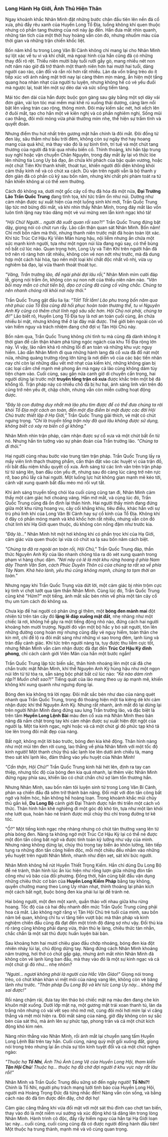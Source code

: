 ### Long Hành Hạ Giới, Ảnh Thủ Hiện Thân

Ngay khoảnh khắc Nhân Minh đặt những bước chân đầu tiên lên nền đá cổ xưa, phủ đầy rêu xanh của Huyền Long Tổ Địa, luồng không khí quen thuộc nhưng có phần tang thương của nơi này ập đến. Hắn đưa mắt nhìn quanh, những tàn tích của một thời huy hoàng vẫn còn đó, nhưng nhuốm màu của thời gian và những trận chiến khốc liệt. 

Bốn năm khổ tu trong Long Vân Bí Cảnh không chỉ mang lại cho Nhân Minh sự lột xác về tu vi và khí chất, mà ngoại hình của hắn cũng đã có những thay đổi rõ rệt. Thiếu niên mười bảy tuổi rưỡi gầy gò, mang nhiều nét non nớt năm nào giờ đã trở thành một thanh niên hơn hai mươi hai tuổi, dáng người cao ráo, cân đối và rắn rỏi hơn rất nhiều. Làn da vốn trắng trẻo do ít tiếp xúc với ánh nắng mặt trời nay lại càng thêm mịn màng, ẩn hiện một tầng quang hoa nhàn nhạt của người tu luyện, nhưng không hề có vẻ yếu đuối mà ngược lại, toát lên một sự dẻo dai và sức sống tiềm tàng.

Mái tóc đen dài của hắn được buộc gọn gàng sau gáy bằng một sợi dây vải đơn giản, vài lọn tóc mai mềm mại khẽ rủ xuống thái dương, càng làm nổi bật lên vầng trán cao rộng, thông minh. Đôi mày kiếm sắc nét, hơi xếch lên ở đuôi mắt, tạo cho hắn một vẻ kiên nghị và có phần nghiêm nghị. Sống mũi cao thẳng, đôi môi mỏng vừa phải thường mím nhẹ, thể hiện sự trầm tĩnh và quyết đoán.

Nhưng điểm thu hút nhất trên gương mặt hắn chính là đôi mắt. Đôi đồng tử đen láy, sâu thẳm như bầu trời đêm, không còn sự ngây thơ hay hoang mang của quá khứ, mà thay vào đó là sự bình tĩnh, trí tuệ và một chút tang thương của người đã trải qua nhiều biến cố. Thỉnh thoảng, khi hắn tập trung suy nghĩ hoặc vận chuyển Chân Nguyên, trong đáy mắt ấy lại vô thức lóe lên những tia Long Uy bá đạo, ẩn chứa khí phách của bậc quân vương, hoặc một chút Tiên Khí thanh khiết, thoát tục, khiến người đối diện không khỏi cảm thấy kính nể và có chút xa cách. Dù vận trên người vẫn là bộ thanh y đơn giản đã có phần cũ kỹ sau bốn năm, nhưng khí chất phi phàm toát ra từ hắn khiến không ai có thể xem thường.


Cách đó không xa, dưới một gốc cây cổ thụ đã hóa đá một nửa, **Đại Trưởng Lão Trần Quốc Trung** đang tĩnh tọa, khí tức trầm ổn như núi. Dường như cảm nhận được sự xuất hiện của một luồng sinh khí mới, Trần Quốc Trung lập tức mở bừng đôi mắt, và khi nhìn thấy Nhân Minh, trong đáy mắt lão vốn luôn tĩnh lặng nay trào dâng một vẻ vui mừng xen lẫn kinh ngạc khó tả!

_"Hội Chủ! Người... người đã xuất quan rồi sao?!"_ Trần Quốc Trung đứng bật dậy, giọng nói có chút run rẩy. Lão cẩn thận quan sát Nhân Minh. Bốn năm! Chỉ mới bốn năm mà thôi, nhưng thanh niên trước mặt đã hoàn toàn lột xác. Khí tức Trúc Cơ Hậu Kỳ Viên Mãn hùng hậu, nội liễm nhưng ẩn chứa một sức mạnh kinh người, tựa như một ngọn núi lửa đang ngủ say, có thể bùng nổ bất cứ lúc nào. Quan trọng hơn, Long Uy và Tiên Khí trên người hắn đã trở nên rõ ràng hơn rất nhiều, không còn vẻ non nớt như trước, mà đã dung hợp một cách hài hòa, tạo nên một loại khí chất độc nhất vô nhị, vừa uy nghiêm bá đạo, lại vừa thanh thoát thoát tục.

_"Vâng, Trần trưởng lão, để ngài phải đợi lâu rồi,"_ Nhân Minh mỉm cười đáp lễ, giọng nói trầm ổn, không còn sự non nớt của thiếu niên năm nào. _"Vãn bối may mắn có chút tiến bộ, đạo cơ cũng đã củng cố vững chắc. Chúng ta nên nhanh chóng rời khỏi nơi này thôi."_

Trần Quốc Trung gật đầu lia lịa: _"Tốt! Tốt lắm! Lão phu trong bốn năm qua nhờ phúc của Tổ Địa cũng đã hồi phục hoàn toàn thương thế, tu vi Nguyên Anh Kỳ cũng có thêm chút lĩnh ngộ sâu sắc hơn. Hội Chủ nói phải, chúng ta đi!"_ Lão biết rõ, Huyền Long Tổ Địa tuy là nơi an toàn cuối cùng, ẩn chứa nhiều bí mật, nhưng không thể ở lại đây mãi được. Thế giới bên ngoài còn vô vàn hiểm nguy và trách nhiệm đang chờ đợi vị Tân Hội Chủ này.

Bốn năm qua, Trần Quốc Trung không chỉ tĩnh tu mà cũng đã dành không ít thời gian để cẩn thận khám phá từng ngóc ngách của khu Tổ Địa rộng lớn này. Vì vậy, lão nắm khá rõ những lối đi an toàn và những khu vực nguy hiểm. Lão dẫn Nhân Minh đi qua những hành lang đá cổ xưa đã đổ nát một nửa, những quảng trường rộng lớn từng là nơi diễn võ của các bậc tiền nhân nay chỉ còn lại những dấu vết mờ nhạt của kiếm khí, những không gian bị các loại cấm chế mạnh mẽ phong ấn mà ngay cả lão cũng không dám tùy tiện chạm vào. Cuối cùng, sau gần nửa canh giờ di chuyển cẩn trọng, hai người dừng lại trước một **truyền tống trận cổ xưa** được khắc trên một bệ đá khổng lồ. Trận pháp này có nhiều chỗ đã bị hư hại, ánh sáng linh văn trên đó cũng trở nên yếu ớt, chập chờn, nhưng vẫn còn miễn cưỡng hoạt động được.

_"Đây là con đường duy nhất mà lão phu tìm được để có thể đưa chúng ta rời khỏi Tổ Địa một cách an toàn, đến một địa điểm bí mật được các đời Hội Chủ trước thiết lập ở Hạ Giới,"_ Trần Quốc Trung giải thích, vẻ mặt có chút ngưng trọng. _"Chỉ là truyền tống trận này đã quá lâu không được sử dụng, không biết có xảy ra biến cố gì không."_

Nhân Minh nhìn trận pháp, cảm nhận được sự cổ xưa và một chút bất ổn từ nó. Nhưng hắn tin tưởng vào sự phán đoán của Trần trưởng lão. _"Chúng ta đi thôi."_

Hai người cùng nhau bước vào trung tâm trận pháp. Trần Quốc Trung lấy ra mấy viên linh thạch thượng phẩm, cẩn thận đặt vào các huyệt vị của trận đồ, rồi bắt đầu niệm khẩu quyết cổ xưa. Ánh sáng từ các linh văn trên trận pháp từ từ sáng lên, ban đầu còn yếu ớt, nhưng sau đó càng lúc càng trở nên rực rỡ, bao phủ lấy cả hai người. Một luồng lực hút không gian mạnh mẽ kéo tới, cảnh vật xung quanh bắt đầu méo mó rồi vụt tắt.

Khi ánh sáng truyền tống chói lòa cuối cùng cũng tan đi, Nhân Minh cảm thấy một cảm giác hơi choáng váng. Hắn mở mắt, và cùng lúc đó, Trần Quốc Trung cũng đã ổn định lại thân hình. Hai người thấy mình đang đứng giữa một khu rừng hoang vu, cây cối khẳng khiu, tiêu điều, khác hẳn với sự trù phú linh khí của Long Vân Bí Cảnh hay sự cổ kính của Tổ Địa. Không khí ở đây có phần mỏng manh và khô khốc hơn rất nhiều, nhưng vẫn còn đó chút linh khí Hạ Giới quen thuộc, dù không còn nồng đậm như trước kia.

_"Đây là..."_ Nhân Minh hít một hơi không khí có phần trọc khí của Hạ Giới, cảm giác vừa quen thuộc lại vừa có chút xa lạ sau bốn năm cách biệt.

_"Chúng ta đã ra ngoài an toàn rồi, Hội Chủ,"_ Trần Quốc Trung đáp, thần thức Nguyên Anh Kỳ của lão nhanh chóng tỏa ra dò xét xung quanh trong phạm vi hàng chục dặm. _"Nơi này có lẽ là một khu rừng hoang ở phía Nam dãy Thanh Vân Sơn, cách Phúc Duyên Thôn cũ của chúng ta rất xa về phía Tây Nam. Khá hẻo lánh, yêu thú cũng không mạnh, chúng ta tạm thời an toàn."_

Nhưng ngay khi Trần Quốc Trung vừa dứt lời, một cảm giác bị nhìn trộm cực kỳ tinh vi chợt lướt qua tâm thần Nhân Minh. Cùng lúc đó, Trần Quốc Trung cũng khẽ "Hửm?" một tiếng, ánh mắt sắc bén nhìn về phía một tán cây cổ thụ um tùm cách đó không xa.

Chưa kịp để hai người có phản ứng gì thêm, một **bóng đen mảnh mai** đột nhiên từ trên tán cây đó **lặng lẽ đáp xuống mặt đất**, nhẹ nhàng như một chiếc lá rơi, không hề gây ra một tiếng động nhỏ nào, đứng cách hai người khoảng hơn mười trượng. Người đó vận một bộ hắc y bó sát người, tôn lên những đường cong hoàn mỹ nhưng cũng đầy vẻ nguy hiểm, toàn thân che kín mít, chỉ để lộ ra đôi mắt sáng như những vì sao trong đêm, lạnh lùng và tràn đầy cảnh giác. Khí tức trên người nàng ta, tuy được thu liễm cực tốt, nhưng Nhân Minh vẫn cảm nhận được đã đạt đến **Trúc Cơ Hậu Kỳ đỉnh phong**, chỉ cách cảnh giới Viên Mãn của hắn một bước ngắn!

Trần Quốc Trung lập tức biến sắc, thân hình nhoáng lên một cái đã che chắn trước mặt Nhân Minh, khí thế Nguyên Anh Kỳ hùng hậu như một ngọn núi lớn từ từ tỏa ra, sẵn sàng bộc phát bất cứ lúc nào: _"Kẻ nào dám rình rập?! Muốn chết sao?!"_ Tiếng quát của lão mang theo uy áp mạnh mẽ, khiến không khí xung quanh như ngưng đọng lại.

Bóng đen kia không trả lời ngay. Đôi mắt sắc bén như dao của nàng quét nhanh qua Trần Quốc Trung, trong đó thoáng hiện một tia kiêng dè khi cảm nhận được khí thế Nguyên Anh Kỳ. Nhưng rất nhanh, ánh mắt đó lại dừng lại trên người Nhân Minh đang đứng sau lưng Trần trưởng lão, và đặc biệt là trên tấm **Huyền Long Lệnh Bài** màu đen cổ xưa mà Nhân Minh theo bản năng đã nắm chặt trong tay khi cảm nhận được sự xuất hiện đột ngột của người lạ. Một tia kinh ngạc, nghi hoặc và cả một chút gì đó phức tạp khó tả lóe lên trong đôi mắt đẹp của nàng.

Bất ngờ, không một lời báo trước, bóng đen kia khẽ động. Thân hình nàng như một mũi tên đen rời cung, lao thẳng về phía Nhân Minh với một tốc độ kinh người! Một thanh chủy thủ sắc lạnh lóe lên dưới ánh chiều tà, mang theo sát khí lạnh lẽo, đâm thẳng vào yếu huyệt của Nhân Minh!

_"Cẩn thận, Hội Chủ!"_ Trần Quốc Trung kinh hãi hét lên, định ra tay can thiệp, nhưng tốc độ của bóng đen kia quá nhanh, lại thêm việc Nhân Minh đứng ngay phía sau, khiến lão có chút chần chừ sợ làm tổn thương hắn.

Nhưng Nhân Minh, sau bốn năm tôi luyện sinh tử trong Long Vân Bí Cảnh, phản xạ chiến đấu đã sớm trở thành bản năng. Đối mặt với đòn tấn công bất ngờ và hiểm hóc, hắn không hề hoảng loạn. Trong khoảnh khắc mũi chủy thủ gần kề, **Du Long Bộ** cảnh giới Đại Thành được hắn thi triển một cách vô thức. Thân hình hắn khẽ nghiêng đi một góc độ khó tin, tựa như một làn khói nhẹ lướt qua, hoàn hảo né tránh được mũi chủy thủ chỉ trong đường tơ kẽ tóc.

"Ồ?" Một tiếng kinh ngạc nhẹ nhàng nhưng có chút tán thưởng vang lên từ phía bóng đen. Nàng ta không ngờ một Trúc Cơ Hậu Kỳ lại có thể né được một đòn tấn công bất ngờ và được tính toán kỹ lưỡng như vậy của mình. Nhưng nàng không dừng lại, chủy thủ trong tay biến ảo khôn lường, liên tiếp tung ra những đòn tấn công hiểm độc, mỗi một chiêu đều nhắm vào những yếu huyệt trên người Nhân Minh, nhanh như điện xẹt, sát khí bức người.

Nhân Minh không hề rút Huyền Thiết Trọng Kiếm. Hắn chỉ dùng Du Long Bộ để né tránh, thân hình lúc ẩn lúc hiện như rồng lượn giữa những đòn tấn công như vũ bão của đối phương. Đồng thời, hắn cũng bắt đầu vận dụng những chiêu thức cơ bản của **Huyền Long Kiếm Pháp** bằng tay không, quyền chưởng mang theo Long Uy nhàn nhạt, thỉnh thoảng lại phản kích một cách bất ngờ, buộc bóng đen kia phải lui lại để tránh né.

Hai bóng người, một đen một xanh, quần thảo với nhau giữa khu rừng hoang. Tốc độ của cả hai đều nhanh đến mức Trần Quốc Trung cũng phải hoa cả mắt. Lão không ngờ rằng vị Tân Hội Chủ trẻ tuổi của mình, sau bốn năm bế quan, không chỉ tu vi tăng tiến vượt bậc mà thân pháp và kinh nghiệm chiến đấu cũng đã đạt đến một trình độ đáng sợ như vậy. Đối thủ kia rõ ràng cũng không phải dạng vừa, thân thủ lẹ làng, chiêu thức tàn nhẫn, chắc chắn là một sát thủ được huấn luyện bài bản.

Sau khoảng hơn hai mươi chiêu giao đấu chớp nhoáng, bóng đen kia đột nhiên nhảy lùi lại, chủ động dừng tay. Nàng đứng cách Nhân Minh khoảng năm trượng, hơi thở có chút gấp gáp, nhưng ánh mắt nhìn Nhân Minh đã không còn vẻ lạnh lùng ban đầu, mà thay vào đó là một sự kinh ngạc và cả một chút gì đó như... nhẹ nhõm?

_"Ngươi... ngươi không phải là người của Hắc Vân Giáo!"_ Giọng nói trong trẻo, có chút khàn khàn vì mệt mỏi của nàng vang lên, không còn vẻ băng lãnh như trước. _"Thân pháp Du Long Bộ và khí tức Long Uy này... không thể sai được!"_

Rồi nàng chậm rãi, đưa tay lên tháo bỏ chiếc mặt nạ màu đen đang che kín khuôn mặt xuống. Dưới lớp mặt nạ, một gương mặt trái xoan thanh tú, làn da trắng nõn nhưng có vài vết sẹo nhỏ mờ mờ, cùng đôi môi hơi mím lại vì căng thẳng và mệt mỏi hiện ra. Đôi mắt sáng của nàng, giờ đây không còn sự sắc bén của sát thủ, mà ánh lên sự phức tạp, phong trần và cả một chút kích động khó kìm nén.

Nàng nhìn thẳng vào Nhân Minh, rồi ánh mắt lại chuyển sang tấm Huyền Long Lệnh Bài trên tay hắn. Cuối cùng, nàng quỳ một gối xuống đất, giọng nói trong trẻo nhưng lại ẩn chứa sự tôn kính tuyệt đối và cả một chút nghẹn ngào:

_"Thuộc hạ **Tố Nhi**, Ảnh Thủ Ảnh Long Vệ của Huyền Long Hội, tham kiến **Tân Hội Chủ**! Thuộc hạ... thuộc hạ đã chờ đợi người ở khu vực này rất lâu rồi!"_

Nhân Minh và Trần Quốc Trung đều sững sờ đến ngây người! **Tố Nhi?!** Chính là Tố Nhi, người phụ trách mạng lưới tình báo của Huyền Long Hội, người mà Hoàng Trọng Đức đã từng nhắc đến! Nàng vẫn còn sống, và bằng cách nào đó đã tìm được đến đây, chờ đợi họ!

Cảm giác căng thẳng khi vừa đối mặt với một sát thủ đỉnh cao chợt tan biến, thay vào đó là một niềm vui sướng và xúc động khó tả dâng lên trong lòng Nhân Minh. Hành trình cô độc, đầy rẫy hiểm nguy của hắn tại Hạ Giới loạn lạc này... cuối cùng, cuối cùng cũng đã có được người đồng hành đầu tiên! Một thuộc hạ trung thành, mạnh mẽ và vô cùng quan trọng.

